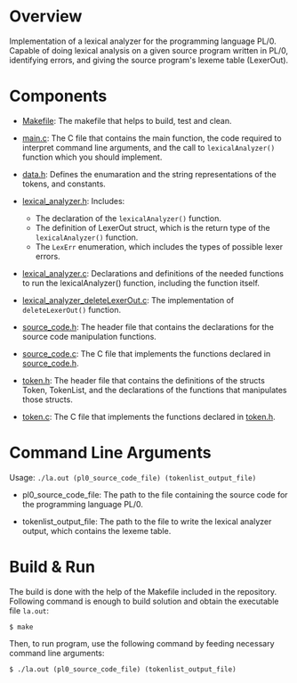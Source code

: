# Overview
Implementation of a lexical analyzer for the programming language PL/0. Capable of doing lexical analysis on a given source program written in PL/0, identifying errors, and giving the source program's lexeme table (LexerOut).

# Components

* [Makefile](Makefile): The makefile that helps to build, test and clean.

* [main.c](main.c): The C file that contains the main function, the code required to interpret command line arguments, and the  call to `lexicalAnalyzer()` function which you should implement.

* [data.h](data.h): Defines the enumaration and the string representations of the tokens, and constants.

* [lexical_analyzer.h](lexical_analyzer.h): Includes:
  * The declaration of the `lexicalAnalyzer()` function.
  * The definition of LexerOut struct, which is the return type of the `lexicalAnalyzer()` function.
  * The `LexErr` enumeration, which includes the types of possible lexer errors.

* [lexical_analyzer.c](lexical_analyzer.c): Declarations and definitions of the needed functions to run the lexicalAnalyzer() function,
including the function itself.

* [lexical_analyzer_deleteLexerOut.c](lexical_analyzer_deleteLexerOut.c): The implementation of `deleteLexerOut()` function.

* [source_code.h](source_code.h): The header file that contains the declarations for the source code manipulation functions.

* [source_code.c](source_code.c): The C file that implements the functions declared in [source_code.h](source_code.h).

* [token.h](token.h): The header file that contains the definitions of the structs Token, TokenList, and the declarations of the functions that manipulates those structs.

* [token.c](token.c): The C file that implements the functions declared in [token.h](token.h).

# Command Line Arguments
Usage: `./la.out (pl0_source_code_file) (tokenlist_output_file)`

* pl0_source_code_file: The path to the file containing the source code for the programming language PL/0.

* tokenlist_output_file: The path to the file to write the lexical analyzer output, which contains the lexeme table.

# Build & Run
The build is done with the help of the Makefile included in the repository. Following command is enough to build solution and obtain the executable file `la.out`:
```
$ make
```
Then, to run program, use the following command by feeding necessary command line arguments:

```
$ ./la.out (pl0_source_code_file) (tokenlist_output_file)
```
